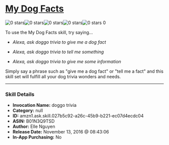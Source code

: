 # [My Dog Facts](http://alexa.amazon.com/#skills/amzn1.ask.skill.027b5c92-a26c-45b9-b221-ec07d4ecdc04)
![0 stars](../../images/ic_star_border_black_18dp_1x.png)![0 stars](../../images/ic_star_border_black_18dp_1x.png)![0 stars](../../images/ic_star_border_black_18dp_1x.png)![0 stars](../../images/ic_star_border_black_18dp_1x.png)![0 stars](../../images/ic_star_border_black_18dp_1x.png) 0

To use the My Dog Facts skill, try saying...

* *Alexa, ask doggo trivia to give me a dog fact*

* *Alexa, ask doggo trivia to tell me something*

* *Alexa, ask doggo trivia to give me some information*

Simply say a phrase such as "give me a dog fact" or "tell me a fact" and this skill set will fulfill all your dog trivia wonders and needs.

***

### Skill Details

* **Invocation Name:** doggo trivia
* **Category:** null
* **ID:** amzn1.ask.skill.027b5c92-a26c-45b9-b221-ec07d4ecdc04
* **ASIN:** B01N3Q9TSD
* **Author:** Elle Nguyen
* **Release Date:** November 13, 2016 @ 08:43:06
* **In-App Purchasing:** No
